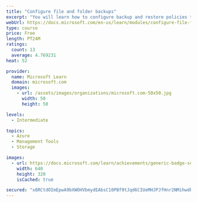 ```yaml
---
title: "Configure file and folder backups"
excerpt: "You will learn how to configure backup and restore policies that meet your company's regulatory needs."
webUrl: https://docs.microsoft.com/en-us/learn/modules/configure-file-folder-backups/
type: course
price: Free
length: PT24M
ratings:
  count: 13
  average: 4.769231
heat: 52

provider:
  name: Microsoft Learn
  domain: microsoft.com
  images:
    - url: /assets/images/organizations/microsoft.com-50x50.jpg
      width: 50
      height: 50

levels:
  - Intermediate

topics:
  - Azure
  - Management Tools
  - Storage

images:
  - url: https://docs.microsoft.com/learn/achievements/generic-badge-social.png
    width: 640
    height: 320
    isCached: true

secured: "x8RCtdOImEpwA9bXWOHVbmydEAbsC10PBf9tJqd6CIUeMHJPJfHnr2NMihwdPeFYNe0VTyr5WrQVNWIT8QHV/hJCuPpviZrDQbWuet/86CHxaPcScS8yA55t2PU87wJf68ug1Uln6Trh97z5gf+wEJzc71O4gvIjW93IGc+zGgrnPWXu9ZRZTJP6MqyXCoeSYqhKBK0+F9uXo8ri2pDkETNBDWLt9r5TzWqpeOfQk85YlQ4wgvGc+ytp+te+NEJBpSjrjxe51utQCvNUtSmssKcJozMmqspii6J9naGD7/s0bY61ASsf/p4H+ym+5HyGO1h2rxDSYAYJO3Jb8LEMNXwO3K4iHMtIvqN0efYC4nwC4pgNRngBQfOW8zzk8HYNT5ixpZh4tQzBfmcQ1E6fFG2rVMRTKVXo2OhKojag0ho=;0XB24IJabqviJyEUc+pH+Q=="
---
```


